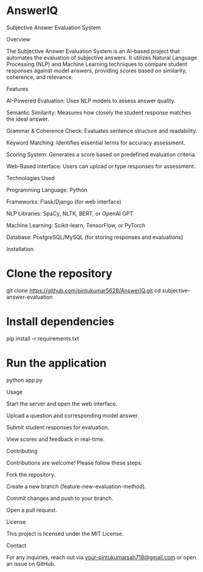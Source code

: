 # AnswerIQ


Subjective Answer Evaluation System

Overview

The Subjective Answer Evaluation System is an AI-based project that automates the evaluation of subjective answers. It utilizes Natural Language Processing (NLP) and Machine Learning techniques to compare student responses against model answers, providing scores based on similarity, coherence, and relevance.

Features

AI-Powered Evaluation: Uses NLP models to assess answer quality.

Semantic Similarity: Measures how closely the student response matches the ideal answer.

Grammar & Coherence Check: Evaluates sentence structure and readability.

Keyword Matching: Identifies essential terms for accuracy assessment.

Scoring System: Generates a score based on predefined evaluation criteria.

Web-Based Interface: Users can upload or type responses for assessment.


Technologies Used


Programming Language: Python

Frameworks: Flask/Django (for web interface)

NLP Libraries: SpaCy, NLTK, BERT, or OpenAI GPT

Machine Learning: Scikit-learn, TensorFlow, or PyTorch

Database: PostgreSQL/MySQL (for storing responses and evaluations)


Installation

# Clone the repository
git clone https://github.com/pintukumar5628/AnswerIQ.git
cd subjective-answer-evaluation

# Install dependencies
pip install -r requirements.txt

# Run the application
python app.py

Usage

Start the server and open the web interface.

Upload a question and corresponding model answer.

Submit student responses for evaluation.

View scores and feedback in real-time.

Contributing

Contributions are welcome! Please follow these steps:

Fork the repository.

Create a new branch (feature-new-evaluation-method).

Commit changes and push to your branch.

Open a pull request.

License

This project is licensed under the MIT License.

Contact

For any inquiries, reach out via your-pintukumarsah718@gmail.com or open an issue on GitHub.
